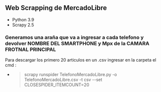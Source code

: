 ## Web Scrapping de MercadoLibre
* Python 3.9
* Scrapy 2.5


### Generamos una araña que va a ingresar a cada telefono y devolver NOMBRE DEL SMARTPHONE y Mpx de la CAMARA FROTNAL PRINCIPAL
Para descargar los primero 20 articulos en un .csv ingresar en la carpeta el cmd :
* >scrapy runspider TelefonoMercadoLibre.py -o TelefonoMercadoLibre.csv -t csv --set CLOSESPIDER_ITEMCOUNT=20 

